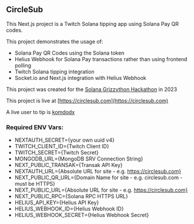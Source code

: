 ## CircleSub

This Next.js project is a Twitch Solana tipping app using Solana Pay QR codes.

This project demonstrates the usage of:
* Solana Pay QR Codes using the Solana token
* Helius Webhook for Solana Pay transactions rather than using frontend polling
* Twitch Solana tipping integration
* Socket.io and Next.js integration with Helius Webhook

This project was created for the [Solana Grizzython Hackathon](https://solana.com/grizzlython) in 2023

This project is live at [https://circlesub.com](https://circlesub.com)

A live user to tip is [komdodx](https://circlesub.com/tip/komdodx)

### Required ENV Vars:
* NEXTAUTH_SECRET={your own uuid v4}
* TWITCH_CLIENT_ID={Twitch Client ID}
* TWITCH_SECRET={Twitch Secret}
* MONGODB_URL={MongoDB SRV Connection String}
* NEXT_PUBLIC_TRANSAK={Transak API Key}
* NEXTAUTH_URL={Absolute URL for site - e.g. https://circlesub.com}
* NEXT_PUBLIC_QR_URL={Domain Name for site - e.g. circlesub.com - must be HTTPS}
* NEXT_PUBLIC_URL={Absolute URL for site - e.g. https://circlesub.com}
* NEXT_PUBLIC_RPC={Solana RPC HTTPS URL}
* HELIUS_API_KEY={Helius API Key}
* HELIUS_WEBHOOK_ID={Helius Webhook ID}
* HELIUS_WEBHOOK_SECRET={Helius Webhook Secret}
